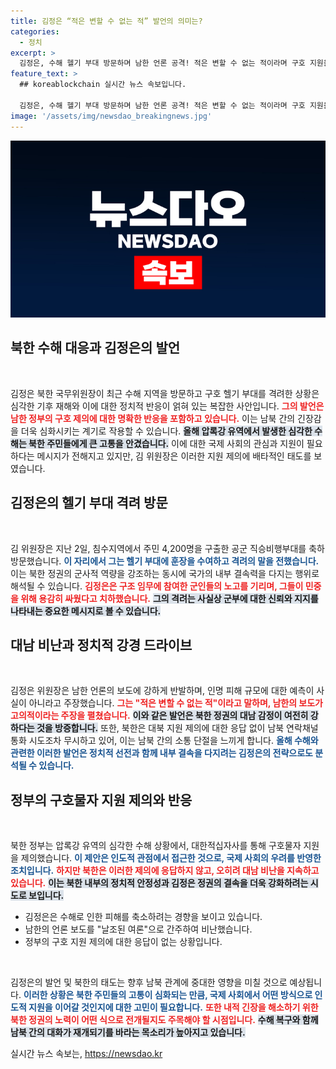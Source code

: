 ```yaml
---
title: 김정은 “적은 변할 수 없는 적” 발언의 의미는?
categories:
  - 정치
excerpt: >
  김정은, 수해 헬기 부대 방문하며 남한 언론 공격! 적은 변할 수 없는 적이라며 구호 지원을 거부한 북한의 속내는? 남북 간 긴장감이 고조되는 가운데, 김 위원장의 발언과 행동이 주목받고 있다.
feature_text: >
  ## koreablockchain 실시간 뉴스 속보입니다.

  김정은, 수해 헬기 부대 방문하며 남한 언론 공격! 적은 변할 수 없는 적이라며 구호 지원을 거부한 북한의 속내는? 남북 간 긴장감이 고조되는 가운데, 김 위원장의 발언과 행동이 주목받고 있다.
image: '/assets/img/newsdao_breakingnews.jpg'
---
```


<p><img src="/assets/img/newsdao_breakingnews.jpg" alt="koreablockchain 속보" /></p>

<h2 data-ke-size="size26">북한 수해 대응과 김정은의 발언</h2>

<p data-ke-size="size16">&nbsp;</p>

<p>김정은 북한 국무위원장이 최근 수해 지역을 방문하고 구호 헬기 부대를 격려한 상황은 심각한 기후 재해와 이에 대한 정치적 반응이 얽혀 있는 복잡한 사안입니다. <b><span style="color: #ee2323;">그의 발언은 남한 정부의 구호 제의에 대한 명확한 반응을 포함하고 있습니다.</span></b> 이는 남북 간의 긴장감을 더욱 심화시키는 계기로 작용할 수 있습니다. <b><span style="background-color: #21538527;">올해 압록강 유역에서 발생한 심각한 수해는 북한 주민들에게 큰 고통을 안겼습니다.</span></b> 이에 대한 국제 사회의 관심과 지원이 필요하다는 메시지가 전해지고 있지만, 김 위원장은 이러한 지원 제의에 배타적인 태도를 보였습니다. </p>

<h2 data-ke-size="size26">김정은의 헬기 부대 격려 방문</h2>

<p data-ke-size="size16">&nbsp;</p>

<p>김 위원장은 지난 2일, 침수지역에서 주민 4,200명을 구출한 공군 직승비행부대를 축하 방문했습니다. <b><span style="color: #1a5490;">이 자리에서 그는 헬기 부대에 훈장을 수여하고 격려의 말을 전했습니다.</span></b> 이는 북한 정권의 군사적 역량을 강조하는 동시에 국가의 내부 결속력을 다지는 행위로 해석될 수 있습니다. <b><span style="color: #ee2323;">김정은은 구조 임무에 참여한 군인들의 노고를 기리며, 그들이 민중을 위해 용감히 싸웠다고 치하했습니다.</span></b> <b><span style="background-color: #21538527;">그의 격려는 사실상 군부에 대한 신뢰와 지지를 나타내는 중요한 메시지로 볼 수 있습니다.</span></b></p>

<h2 data-ke-size="size26">대남 비난과 정치적 강경 드라이브</h2>

<p data-ke-size="size16">&nbsp;</p>

<p>김정은 위원장은 남한 언론의 보도에 강하게 반발하며, 인명 피해 규모에 대한 예측이 사실이 아니라고 주장했습니다. <b><span style="color: #ee2323;">그는 "적은 변할 수 없는 적"이라고 말하며, 남한의 보도가 고의적이라는 주장을 펼쳤습니다.</span></b> <b><span style="background-color: #21538527;">이와 같은 발언은 북한 정권의 대남 감정이 여전히 강하다는 것을 방증합니다.</span></b> 또한, 북한은 대북 지원 제의에 대한 응답 없이 남북 연락채널 통화 시도조차 무시하고 있어, 이는 남북 간의 소통 단절을 느끼게 합니다. <b><span style="color: #1a5490;">올해 수해와 관련한 이러한 발언은 정치적 선전과 함께 내부 결속을 다지려는 김정은의 전략으로도 분석될 수 있습니다.</span></b></p>

<h2 data-ke-size="size26">정부의 구호물자 지원 제의와 반응</h2>

<p data-ke-size="size16">&nbsp;</p>

<p>북한 정부는 압록강 유역의 심각한 수해 상황에서, 대한적십자사를 통해 구호물자 지원을 제의했습니다. <b><span style="color: #1a5490;">이 제안은 인도적 관점에서 접근한 것으로, 국제 사회의 우려를 반영한 조치입니다.</span></b> <b><span style="color: #ee2323;">하지만 북한은 이러한 제의에 응답하지 않고, 오히려 대남 비난을 지속하고 있습니다.</span></b> <b><span style="background-color: #21538527;">이는 북한 내부의 정치적 안정성과 김정은 정권의 결속을 더욱 강화하려는 시도로 보입니다.</span></b></p>

<ul>
    <li>김정은은 수해로 인한 피해를 축소하려는 경향을 보이고 있습니다.</li>
    <li>남한의 언론 보도를 "날조된 여론"으로 간주하여 비난했습니다.</li>
    <li>정부의 구호 지원 제의에 대한 응답이 없는 상황입니다.</li>
</ul>

<p data-ke-size="size16">&nbsp;</p>

<p>김정은의 발언 및 북한의 태도는 향후 남북 관계에 중대한 영향을 미칠 것으로 예상됩니다. <b><span style="color: #1a5490;">이러한 상황은 북한 주민들의 고통이 심화되는 만큼, 국제 사회에서 어떤 방식으로 인도적 지원을 이어갈 것인지에 대한 고민이 필요합니다.</span></b> <b><span style="color: #ee2323;">또한 내적 긴장을 해소하기 위한 북한 정권의 노력이 어떤 식으로 전개될지도 주목해야 할 시점입니다.</span></b> <b><span style="background-color: #21538527;">수해 복구와 함께 남북 간의 대화가 재개되기를 바라는 목소리가 높아지고 있습니다.</span></b></p>
실시간 뉴스 속보는, <a href="https://newsdao.kr" rel="dofollow">https://newsdao.kr</a>


